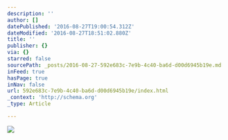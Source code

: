 ```yaml
---
description: ''
author: []
datePublished: '2016-08-27T19:00:54.312Z'
dateModified: '2016-08-27T18:51:02.880Z'
title: ''
publisher: {}
via: {}
starred: false
sourcePath: _posts/2016-08-27-592e683c-7e9b-4c40-ba6d-d00d6945b19e.md
inFeed: true
hasPage: true
inNav: false
url: 592e683c-7e9b-4c40-ba6d-d00d6945b19e/index.html
_context: 'http://schema.org'
_type: Article

---
```

![](https://the-grid-user-content.s3-us-west-2.amazonaws.com/67e42fc1-75f4-40e4-8232-a231c17a50d3.jpg)